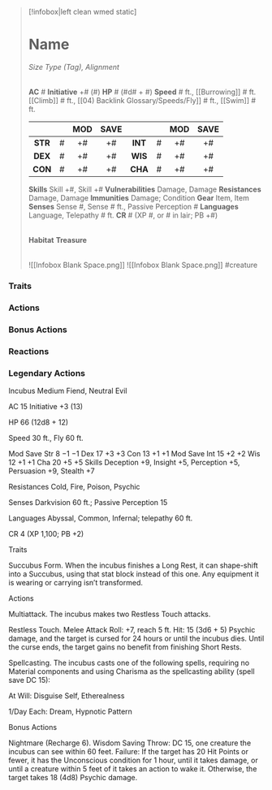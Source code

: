 > [!infobox|left clean wmed static]
> # Name
> *Size Type (Tag), Alignment*
> 
> | |
> | - |
> **AC** # **Initiative** +# (#)
> **HP** # (#d# + #)
> **Speed** # ft., [[Burrowing]] # ft. [[Climb]] # ft., [[04) Backlink Glossary/Speeds/Fly]] # ft., [[Swim]] # ft.
> 
> | | | MOD | SAVE | | | MOD | SAVE |
> | :-: | :-: | :-: | :-: | :-: | :-: | :-: | :-: |
> | **STR** | # | +# | +# | **INT** | # | +# | +# | 
> | **DEX** | # | +# | +# | **WIS** | # | +# | +# |
> | **CON** | # | +# | +# | **CHA** | # | +# | +# |
> **Skills** Skill +#, Skill +#
> **Vulnerabilities** Damage, Damage
> **Resistances** Damage, Damage
> **Immunities** Damage; Condition
> **Gear** Item, Item
> **Senses** Sense #, Sense # ft., Passive Perception #
> **Languages** Language, Telepathy # ft.
> **CR** # (XP #, or # in lair; PB +#)
>
> | |
> | - |
> **Habitat**
> **Treasure**
> 
> | |
> | - |
> ![[Infobox Blank Space.png]]
> ![[Infobox Blank Space.png]]
> #creature 


### Traits
### Actions
### Bonus Actions
### Reactions
### Legendary Actions
Incubus
Medium Fiend, Neutral Evil

AC 15 Initiative +3 (13)

HP 66 (12d8 + 12)

Speed 30 ft., Fly 60 ft.

Mod	Save
Str	8	−1	−1
Dex	17	+3	+3
Con	13	+1	+1
Mod	Save
Int	15	+2	+2
Wis	12	+1	+1
Cha	20	+5	+5
Skills Deception +9, Insight +5, Perception +5, Persuasion +9, Stealth +7

Resistances Cold, Fire, Poison, Psychic

Senses Darkvision 60 ft.; Passive Perception 15

Languages Abyssal, Common, Infernal; telepathy 60 ft.

CR 4 (XP 1,100; PB +2)

Traits

Succubus Form. When the incubus finishes a Long Rest, it can shape-shift into a Succubus, using that stat block instead of this one. Any equipment it is wearing or carrying isn’t transformed.

Actions

Multiattack. The incubus makes two Restless Touch attacks.

Restless Touch. Melee Attack Roll: +7, reach 5 ft. Hit: 15 (3d6 + 5) Psychic damage, and the target is cursed for 24 hours or until the incubus dies. Until the curse ends, the target gains no benefit from finishing Short Rests.

Spellcasting. The incubus casts one of the following spells, requiring no Material components and using Charisma as the spellcasting ability (spell save DC 15):

At Will: Disguise Self, Etherealness

1/Day Each: Dream, Hypnotic Pattern

Bonus Actions

Nightmare (Recharge 6). Wisdom Saving Throw: DC 15, one creature the incubus can see within 60 feet. Failure: If the target has 20 Hit Points or fewer, it has the Unconscious condition for 1 hour, until it takes damage, or until a creature within 5 feet of it takes an action to wake it. Otherwise, the target takes 18 (4d8) Psychic damage.